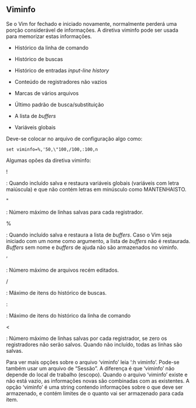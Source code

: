 Viminfo
---------

Se o Vim for fechado e iniciado novamente, normalmente perderá uma
porção considerável de informações. A diretiva viminfo pode
ser usada para memorizar estas informações.

-   Histórico da linha de comando

-   Histórico de buscas

-   Histórico de entradas *input-line history*

-   Conteúdo de registradores não vazios

-   Marcas de vários arquivos

-   Último padrão de busca/substituição

-   A lista de *buffers*

-   Variáveis globais

Deve-se colocar no arquivo de configuração algo como:

    set viminfo=%,'50,\"100,/100,:100,n

Algumas opões da diretiva viminfo:

!

:   Quando incluído salva e restaura variáveis globais (variáveis com
    letra maiúscula) e que não contém letras em minúsculo como
    MANTENHAISTO.

"

:   Número máximo de linhas salvas para cada registrador.

%

:   Quando incluído salva e restaura a lista de *buffers*.
    Caso o Vim seja iniciado com um nome como argumento, a lista de
    *buffers* não é restaurada. *Buffers* sem
    nome e *buffers* de ajuda não são armazenados no
    viminfo.

’

:   Número máximo de arquivos recém editados.

/

:   Máximo de itens do histórico de buscas.

:

:   Máximo de itens do histórico da linha de comando

\<

:   Número máximo de linhas salvas por cada registrador, se zero os
    registradores não serão salvos. Quando não incluído, todas as linhas são
    salvas.

Para ver mais opções sobre o arquivo ‘viminfo’ leia
‘:h viminfo’. Pode-se também usar um arquivo de “Sessão”. A
diferença é que ‘viminfo’ não depende do local de trabalho
(escopo). Quando o arquivo ‘viminfo’ existe e não está
vazio, as informações novas são combinadas com as existentes. A opção
‘viminfo’ é uma string contendo informações sobre o que
deve ser armazenado, e contém limites de o quanto vai ser armazenado
para cada item.
